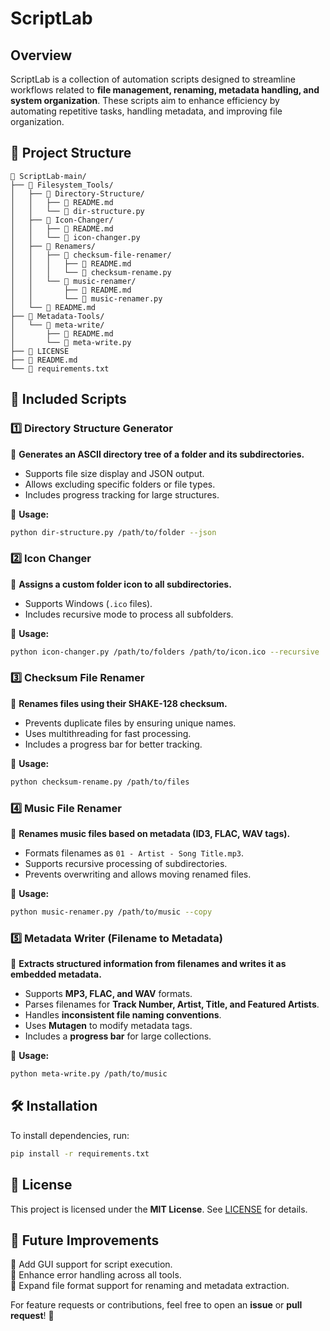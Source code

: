 # ScriptLab

## Overview
ScriptLab is a collection of automation scripts designed to streamline workflows related to **file management, renaming, metadata handling, and system organization**. These scripts aim to enhance efficiency by automating repetitive tasks, handling metadata, and improving file organization.

## 📂 Project Structure
```
📂 ScriptLab-main/
├── 📂 Filesystem_Tools/
│   ├── 📂 Directory-Structure/
│   │   ├── 📄 README.md
│   │   └── 📄 dir-structure.py
│   ├── 📂 Icon-Changer/
│   │   ├── 📄 README.md
│   │   └── 📄 icon-changer.py
│   ├── 📂 Renamers/
│   │   ├── 📂 checksum-file-renamer/
│   │   │   ├── 📄 README.md
│   │   │   └── 📄 checksum-rename.py
│   │   └── 📂 music-renamer/
│   │       ├── 📄 README.md
│   │       └── 📄 music-renamer.py
│   └── 📄 README.md
├── 📂 Metadata-Tools/
│   └── 📂 meta-write/
│       ├── 📄 README.md
│       └── 📄 meta-write.py
├── 📄 LICENSE
├── 📄 README.md
└── 📄 requirements.txt
```

## 🔹 Included Scripts
### **1️⃣ Directory Structure Generator**
📌 **Generates an ASCII directory tree of a folder and its subdirectories.**
- Supports file size display and JSON output.
- Allows excluding specific folders or file types.
- Includes progress tracking for large structures.

📍 **Usage:**
```bash
python dir-structure.py /path/to/folder --json
```

### **2️⃣ Icon Changer**
📌 **Assigns a custom folder icon to all subdirectories.**
- Supports Windows (`.ico` files).
- Includes recursive mode to process all subfolders.

📍 **Usage:**
```bash
python icon-changer.py /path/to/folders /path/to/icon.ico --recursive
```

### **3️⃣ Checksum File Renamer**
📌 **Renames files using their SHAKE-128 checksum.**
- Prevents duplicate files by ensuring unique names.
- Uses multithreading for fast processing.
- Includes a progress bar for better tracking.

📍 **Usage:**
```bash
python checksum-rename.py /path/to/files
```

### **4️⃣ Music File Renamer**
📌 **Renames music files based on metadata (ID3, FLAC, WAV tags).**
- Formats filenames as `01 - Artist - Song Title.mp3`.
- Supports recursive processing of subdirectories.
- Prevents overwriting and allows moving renamed files.

📍 **Usage:**
```bash
python music-renamer.py /path/to/music --copy
```

### **5️⃣ Metadata Writer (Filename to Metadata)**
📌 **Extracts structured information from filenames and writes it as embedded metadata.**
- Supports **MP3, FLAC, and WAV** formats.
- Parses filenames for **Track Number, Artist, Title, and Featured Artists**.
- Handles **inconsistent file naming conventions**.
- Uses **Mutagen** to modify metadata tags.
- Includes a **progress bar** for large collections.

📍 **Usage:**
```bash
python meta-write.py /path/to/music
```

## 🛠 Installation
To install dependencies, run:
```bash
pip install -r requirements.txt
```

## 📜 License
This project is licensed under the **MIT License**. See [LICENSE](LICENSE) for details.

## 🚀 Future Improvements
🔹 Add GUI support for script execution.  
🔹 Enhance error handling across all tools.  
🔹 Expand file format support for renaming and metadata extraction.  

For feature requests or contributions, feel free to open an **issue** or **pull request**! 🚀
